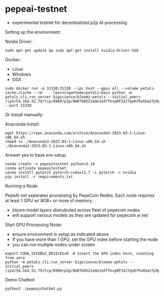 # pepeai-testnet
- experimental testnet for decentralized p2p AI processing



Setting up the environment:

Nvidia Driver:
```
sudo apt-get update && sudo apt-get install nvidia-driver-530
```


Docker:
 - Linux
 - Windows
 - OSX

```
sudo docker run -p 31330:31330 --ipc host --gpus all --volume petals-cache:/cache --rm     learningathome/petals:main python -m petals.cli.run_server bigscience/bloomz-petals --initial_peers /ip4/54.164.52.79/tcp/8989/p2p/QmR7G6GZzeQeJoXfTovp8PJdJ7qxKYFwXUa2fp9p6BYdDi --port 31330
```

Or install manually:

Anaconda Install:

```
wget https://repo.anaconda.com/archive/Anaconda3-2023.03-1-Linux-x86_64.sh
chmod +x ./Anaconda3-2023.03-1-Linux-x86_64.sh
./Anaconda3-2023.03-1-Linux-x86_64.sh
```

Answer yes to base env setup.

```
conda create -n pepeaitestnet python=3.10
conda activate pepeaitestnet
conda install pytorch pytorch-cuda=11.7 -c pytorch -c nvidia
pip install -r requirements.txt
```

Running a Node:

PepeAI net seperates processing by PepeCoin Nodes.  Each node requires at least 1 GPU w/ 8GB+ or more of memory.

- bloom model layers distrubuted across fleet of pepecoin nodes
- will support various models as they are updated for pepecoin ai net


Start GPU Processing Node:
- ensure environment is setup as indicated above
- If you have more than 1 GPU, set the GPU index before starting the node
- you can run multiple nodes under screen
```
export CUDA_VISIBLE_DEVICES=0  # Insert the GPU index here, counting from zero
python -m petals.cli.run_server bigscience/bloomz-petals --initial_peers /ip4/54.164.52.79/tcp/8989/p2p/QmR7G6GZzeQeJoXfTovp8PJdJ7qxKYFwXUa2fp9p6BYdDi
```

Demo Chatbot:
```
python3 ./pepeaichatbot.py
```

